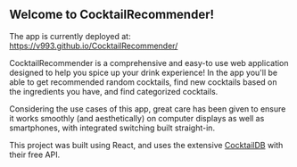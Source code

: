 ## Welcome to CocktailRecommender!

The app is currently deployed at: https://v993.github.io/CocktailRecommender/

CocktailRecommender is a comprehensive and easy-to use web application designed to help
you spice up your drink experience! In the app you'll be able to get recommended random
cocktails, find new cocktails based on the ingredients you have, and find categorized
cocktails. 

Considering the use cases of this app, great care has been given to ensure it works 
smoothly (and aesthetically) on computer displays as well as smartphones, with integrated
switching built straight-in.

This project was built using React, and uses the extensive [CocktailDB](https://www.thecocktaildb.com/about.php) with their free API.
